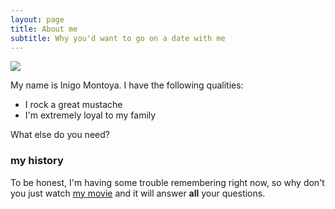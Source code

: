 ```yaml
---
layout: page
title: About me
subtitle: Why you'd want to go on a date with me
---
```

<span class="circular--portrait">
  <img src="{{ site.baseurl }}/assets/img/me3.jpg" />
</span>

My name is Inigo Montoya. I have the following qualities:

- I rock a great mustache
- I'm extremely loyal to my family

What else do you need?

### my history

To be honest, I'm having some trouble remembering right now, so why don't you just watch [my movie](https://en.wikipedia.org/wiki/The_Princess_Bride_%28film%29) and it will answer **all** your questions.
